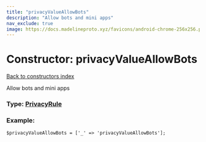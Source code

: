 ```yaml
---
title: "privacyValueAllowBots"
description: "Allow bots and mini apps"
nav_exclude: true
image: https://docs.madelineproto.xyz/favicons/android-chrome-256x256.png
---
```

# Constructor: privacyValueAllowBots  
[Back to constructors index](/API_docs/constructors/index.html)



Allow bots and mini apps




### Type: [PrivacyRule](/API_docs/types/PrivacyRule.html)


### Example:

```
$privacyValueAllowBots = ['_' => 'privacyValueAllowBots'];
```  
